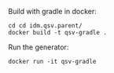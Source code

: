 Build with gradle in docker:

```
cd cd idm.qsv.parent/
docker build -t qsv-gradle .
```

Run the generator:

```
docker run -it qsv-gradle
```

